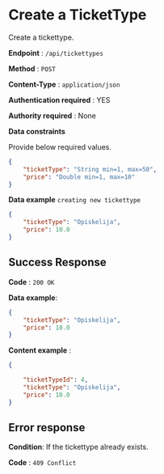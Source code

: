 # Create a TicketType

Create a tickettype.

**Endpoint** : `/api/tickettypes`

**Method** : `POST`

**Content-Type** : `application/json`

**Authentication required** : YES

**Authority required** : None

**Data constraints**

Provide below required values.

```json
{
    "ticketType": "String min=1, max=50",
    "price": "Double min=1, max=10"
}
```

**Data example** `creating new tickettype`

```json
{
    "ticketType": "Opiskelija",
    "price": 10.0
}

```

## Success Response

**Code** : `200 OK`  

**Data example**:

```json
{
    "ticketType": "Opiskelija",
    "price": 10.0
}

```

**Content example** :
```json
{

    "ticketTypeId": 4,
    "ticketType": "Opiskelija",
    "price": 10.0
}
```

## Error response  

**Condition**: If the tickettype already exists.

**Code** : `409 Conflict`  

